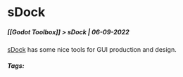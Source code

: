# sDock
##### [[Godot Toolbox]] > sDock | 06-09-2022

[sDock](https://apafey.itch.io/godot-editor-plugin-sdock-free) has some nice tools for GUI production and design.

##### Tags: 